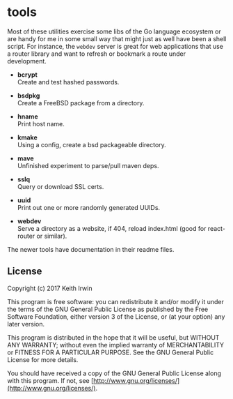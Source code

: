 # tools

Most of these utilities exercise some libs of the Go language
ecosystem or are handy for me in some small way that might just as
well have been a shell script. For instance, the `webdev` server is
great for web applications that use a router library and want to
refresh or bookmark a route under development.

* **bcrypt** <br/> Create and test hashed passwords.

* **bsdpkg** <br/> Create a FreeBSD package from a directory.

* **hname** <br/> Print host name.

* **kmake** <br/> Using a config, create a bsd packageable directory.

* **mave** <br/> Unfinished experiment to parse/pull maven deps.

* **sslq** <br/> Query or download SSL certs.

* **uuid** <br/> Print out one or more randomly generated UUIDs.

* **webdev** <br/> Serve a directory as a website, if 404, reload
  index.html (good for react-router or similar).

The newer tools have documentation in their readme files.

## License

Copyright (c) 2017 Keith Irwin

This program is free software: you can redistribute it and/or modify
it under the terms of the GNU General Public License as published
by the Free Software Foundation, either version 3 of the License,
or (at your option) any later version.

This program is distributed in the hope that it will be useful,
but WITHOUT ANY WARRANTY; without even the implied warranty of
MERCHANTABILITY or FITNESS FOR A PARTICULAR PURPOSE.  See the
GNU General Public License for more details.

You should have received a copy of the GNU General Public License
along with this program.  If not, see
[http://www.gnu.org/licenses/](http://www.gnu.org/licenses/).
